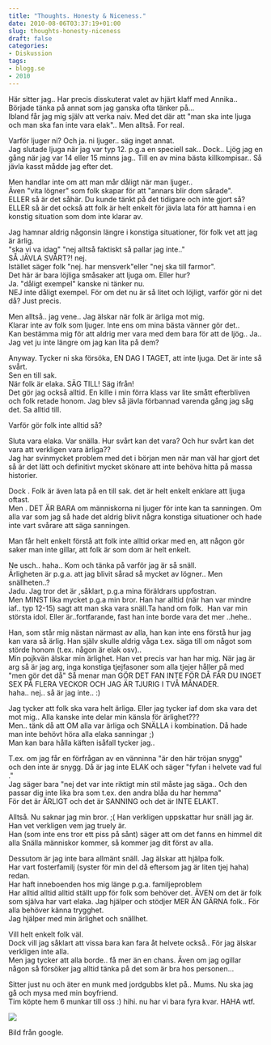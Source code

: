 ```yaml
---
title: "Thoughts. Honesty & Niceness."
date: 2010-08-06T03:37:19+01:00
slug: thoughts-honesty-niceness
draft: false
categories:
- Diskussion
tags:
- blogg.se
- 2010
---
```

Här sitter jag.. Har precis disskuterat valet av hjärt klaff med Annika..  
Började tänka på annat som jag ganska ofta tänker på...  
Ibland får jag mig själv att verka naiv. Med det där att "man ska inte ljuga och man ska fan inte vara elak".. Men alltså. For real.  
  
Varför ljuger ni? Och ja. ni ljuger.. säg inget annat.  
Jag slutade ljuga när jag var typ 12. p.g.a en speciell sak.. Dock.. Ljög jag en gång när jag var 14 eller 15 minns jag.. Till en av mina bästa killkompisar.. Så jävla kasst mådde jag efter det.  
  
Men handlar inte om att man mår dåligt när man ljuger..  
Även "vita lögner" som folk skapar för att "annars blir dom sårade".  
ELLER så är det såhär. Du kunde tänkt på det tidigare och inte gjort så? ELLER så är det också att folk är helt enkelt för jävla lata för att hamna i en konstig situation som dom inte klarar av.  
  
  
Jag hamnar aldrig någonsin längre i konstiga situationer, för folk vet att jag är ärlig.  
"ska vi va idag" "nej alltså faktiskt så pallar jag inte.."  
SÅ JÄVLA SVÅRT?! nej.  
Istället säger folk "nej. har mensverk"eller "nej ska till farmor".  
Det här är bara löjliga småsaker att ljuga om. Eller hur?  
Ja. "dåligt exempel" kanske ni tänker nu.  
NEJ inte dåligt exempel. För om det nu är så litet och löjligt, varför gör ni det då? Just precis.  
  
  
Men alltså.. jag vene.. Jag älskar när folk är ärliga mot mig.  
Klarar inte av folk som ljuger. Inte ens om mina bästa vänner gör det..  
Kan bestämma mig för att aldrig mer vara med dem bara för att de ljög.. Ja.. Jag vet ju inte längre om jag kan lita på dem?  
  
  
Anyway. Tycker ni ska försöka, EN DAG I TAGET, att inte ljuga. Det är inte så svårt.  
Sen en till sak.  
När folk är elaka. SÄG TILL! Säg ifrån!  
Det gör jag också alltid. En kille i min förra klass var lite smått efterbliven och folk retade honom. Jag blev så jävla förbannad varenda gång jag såg det. Sa alltid till.  
  
Varför gör folk inte alltid så?  
  
Sluta vara elaka. Var snälla. Hur svårt kan det vara? Och hur svårt kan det vara att verkligen vara ärliga??  
Jag har svinmycket problem med det i början men när man väl har gjort det så är det lätt och definitivt mycket skönare att inte behöva hitta på massa historier.  
  
  
Dock . Folk är även lata på en till sak. det är helt enkelt enklare att ljuga oftast.  
Men . DET ÄR BARA om människorna ni ljuger för inte kan ta sanningen. Om alla var som jag så hade det aldrig blivit några konstiga situationer och hade inte vart svårare att säga sanningen.  
  
Man får helt enkelt förstå att folk inte alltid orkar med en, att någon gör saker man inte gillar, att folk är som dom är helt enkelt.  
  
  
  
  
Ne usch.. haha.. Kom och tänka på varför jag är så snäll.  
Ärligheten är p.g.a. att jag blivit sårad så mycket av lögner.. Men snällheten..?  
Jadu. Jag tror det är ,såklart, p.g.a mina föräldrars uppfostran.  
Men MINST lika mycket p.g.a min bror. Han har alltid (när han var mindre iaf.. typ 12-15) sagt att man ska vara snäll.Ta hand om folk.  Han var min största idol. Eller är..fortfarande, fast han inte borde vara det mer ..hehe..  
  
  
Han, som står mig nästan närmast av alla, han kan inte ens förstå hur jag kan vara så ärlig. Han själv skulle aldrig våga t.ex. säga till om något som störde honom (t.ex. någon är elak osv)..  
Min pojkvän älskar min ärlighet. Han vet precis var han har mig. När jag är arg så är jag arg, inga konstiga tjejfasoner som alla tjejer håller på med "men gör det då" Så menar man GÖR DET FAN INTE FÖR DÅ FÅR DU INGET SEX PÅ FLERA VECKOR OCH JAG ÄR TJURIG I TVÅ MÅNADER.  
haha.. nej.. så är jag inte.. :)  
  
  
Jag tycker att folk ska vara helt ärliga. Eller jag tycker iaf dom ska vara det mot mig.. Alla kanske inte delar min känsla för ärlighet???  
Men.. tänk då att OM alla var ärliga och SNÄLLA i kombination. Då hade man inte behövt höra alla elaka sanningar ;)  
Man kan bara hålla käften isåfall tycker jag..  
  
  
T.ex. om jag får en förfrågan av en vänninna "är den här tröjan snygg"  
och den inte är snygg. Då är jag inte ELAK och säger "fyfan i helvete vad ful ."  
Jag säger bara "nej det var inte riktigt min stil måste jag säga.. Och den passar dig inte lika bra som t.ex. den andra blåa du har hemma"  
För det är ÄRLIGT och det är SANNING och det är INTE ELAKT.  
  
  
  
  
  
  
Alltså. Nu saknar jag min bror. ;( Han verkligen uppskattar hur snäll jag är. Han vet verkligen vem jag truely är.  
Han (som inte ens tror ett piss på sånt) säger att om det fanns en himmel dit alla Snälla människor kommer, så kommer jag dit först av alla.  
  
  
  
Dessutom är jag inte bara allmänt snäll. Jag älskar att hjälpa folk.  
Har vart fosterfamilj (syster för min del då eftersom jag är liten tjej haha) redan.  
Har haft inneboenden hos mig länge p.g.a. familjeproblem  
Har alltid alltid alltid ställt upp för folk som behöver det. ÄVEN om det är folk som själva har vart elaka. Jag hjälper och stödjer MER ÄN GÄRNA folk.. För alla behöver känna trygghet.  
Jag hjälper med min ärlighet och snällhet.  
  
Vill helt enkelt folk väl.  
Dock vill jag såklart att vissa bara kan fara åt helvete också.. För jag älskar verkligen inte alla.  
Men jag tycker att alla borde.. få mer än en chans. Även om jag ogillar någon så försöker jag alltid tänka på det som är bra hos personen...  
  
  
  
  
  
Sitter just nu och äter en munk med jordgubbs klet på.. Mums. Nu ska jag gå och mysa med min boyfriend.  
Tim köpte hem 6 munkar till oss :) hihi. nu har vi bara fyra kvar. HAHA wtf.  
  
![](/assets/images/blogg.se/raqderraa_101337842.jpg)  
  
  
  
Bild från google.